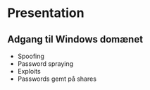 # Presentation

## Adgang til Windows domænet
* Spoofing
* Password spraying
* Exploits
* Passwords gemt på shares